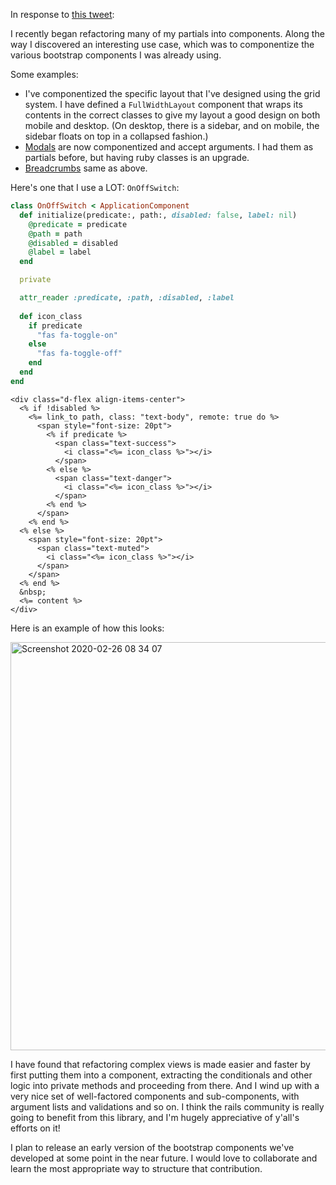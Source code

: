 In response to [this tweet](https://twitter.com/joelhawksley/status/1232674647327547394):

I recently began refactoring many of my partials into components. Along the way I discovered an interesting use case, which was to componentize the various bootstrap components I was already using.

Some examples:

- I've componentized the specific layout that I've designed using the grid system. I have defined a `FullWidthLayout` component that wraps its contents in the correct classes to give my layout a good design on both mobile and desktop. (On desktop, there is a sidebar, and on mobile, the sidebar floats on top in a collapsed fashion.)
- [Modals](https://getbootstrap.com/docs/4.4/components/modal/) are now componentized and accept arguments. I had them as partials before, but having ruby classes is an upgrade.
- [Breadcrumbs](https://getbootstrap.com/docs/4.4/components/breadcrumb/) same as above.

Here's one that I use a LOT: `OnOffSwitch`:

```ruby
class OnOffSwitch < ApplicationComponent
  def initialize(predicate:, path:, disabled: false, label: nil)
    @predicate = predicate
    @path = path
    @disabled = disabled
    @label = label
  end

  private

  attr_reader :predicate, :path, :disabled, :label
  
  def icon_class
    if predicate
      "fas fa-toggle-on"
    else
      "fas fa-toggle-off"
    end
  end
end
```

```erb
<div class="d-flex align-items-center">
  <% if !disabled %>
    <%= link_to path, class: "text-body", remote: true do %>
      <span style="font-size: 20pt">
        <% if predicate %>
          <span class="text-success">
            <i class="<%= icon_class %>"></i>
          </span>
        <% else %>
          <span class="text-danger">
            <i class="<%= icon_class %>"></i>
          </span>
        <% end %>
      </span>
    <% end %>
  <% else %>
    <span style="font-size: 20pt">
      <span class="text-muted">
        <i class="<%= icon_class %>"></i>
      </span>
    </span>
  <% end %>
  &nbsp;
  <%= content %>
</div>
```

Here is an example of how this looks:

<img width="653" alt="Screenshot 2020-02-26 08 34 07" src="https://user-images.githubusercontent.com/150509/75365920-cbfb9500-5872-11ea-8234-f1343629a462.png">

I have found that refactoring complex views is made easier and faster by first putting them into a component, extracting the conditionals and other logic into private methods and proceeding from there. And I wind up with a very nice set of well-factored components and sub-components, with argument lists and validations and so on. I think the rails community is really going to benefit from this library, and I'm hugely appreciative of y'all's efforts on it!

I plan to release an early version of the bootstrap components we've developed at some point in the near future. I would love to collaborate and learn the most appropriate way to structure that contribution.
